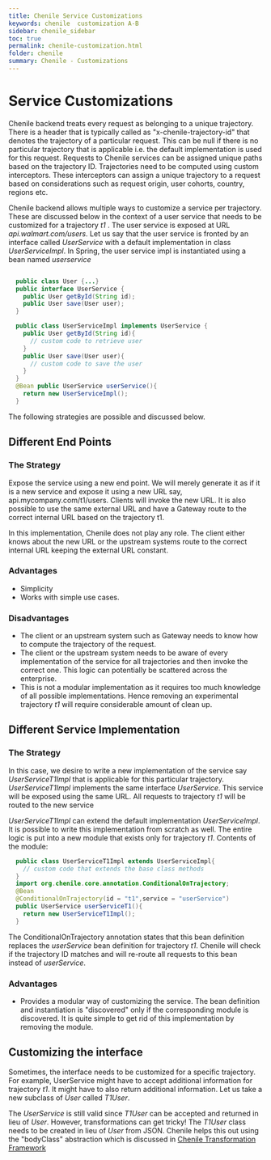 ```yaml
---
title: Chenile Service Customizations
keywords: chenile  customization A-B
sidebar: chenile_sidebar
toc: true
permalink: chenile-customization.html
folder: chenile
summary: Chenile - Customizations
---
```


# Service Customizations
Chenile backend treats every request as belonging to a unique trajectory. There is a header that is typically called as "x-chenile-trajectory-id" that denotes the trajectory of a particular request. This can be null if there is no particular trajectory that is applicable i.e. the default implementation is used for this request. Requests to Chenile services can be assigned unique paths based on the trajectory ID. Trajectories need to be computed using custom interceptors. These interceptors can assign a unique trajectory to a request based on considerations such as request origin, user cohorts, country, regions etc. 

Chenile backend allows multiple ways to customize a service per trajectory. These are discussed below in the context of a user service that needs to be customized for a trajectory _t1_ . The user service is exposed at URL _api.walmart.com/users_. Let us say that the user service is fronted by an interface called _UserService_ with a default implementation in class _UserServiceImpl_. In Spring, the user service impl is instantiated using a bean named _userservice_ 

```java

  public class User {...}
  public interface UserService {
    public User getById(String id);
    public User save(User user);
  }

  public class UserServiceImpl implements UserService {
    public User getById(String id){
      // custom code to retrieve user
    }
    public User save(User user){
      // custom code to save the user
    }
  }
  @Bean public UserService userService(){
  	return new UserServiceImpl();
  }

```

The following strategies are possible and discussed below.

## Different End Points
### The Strategy
Expose the service using a new end point. 
We will merely generate it as if it is a new service and expose it using a new URL say, api.mycompany.com/t1/users. Clients will invoke the new URL. It is also possible to use the same external URL and have a Gateway route to the correct internal URL based on the trajectory t1. 

In this implementation, Chenile does not play any role. The client either knows about the new URL or the upstream systems route to the correct internal URL keeping the external URL constant. 
### Advantages
* Simplicity
* Works with simple use cases. 
### Disadvantages
* The client or an upstream system such as Gateway needs to know how to compute the trajectory of the request. 
* The client or the upstream system needs to be aware of every implementation of the service for all trajectories and then invoke the correct one. This logic can potentially be scattered across the enterprise.
* This is not a modular implementation as it requires too much knowledge of all possible implementations. Hence removing an experimental trajectory _t1_ will require considerable amount of clean up. 

## Different Service Implementation
### The Strategy
In this case, we desire to write a new implementation of the service say _UserServiceT1Impl_ that is applicable for this particular trajectory. _UserServiceT1Impl_ implements the same interface _UserService_. This service will be exposed using the same URL. All requests to trajectory _t1_ will be routed to the new service

_UserServiceT1Impl_ can extend the default implementation _UserServiceImpl_. It is possible to write this implementation from scratch as well. 
The entire logic is put into a new module that exists only for trajectory _t1_. 
Contents of the module:
```java
  public class UserServiceT1Impl extends UserServiceImpl{
    // custom code that extends the base class methods
  }
  import org.chenile.core.annotation.ConditionalOnTrajectory;
  @Bean 
  @ConditionalOnTrajectory(id = "t1",service = "userService") 
  public UserService userServiceT1(){
  	return new UserServiceT1Impl();
  }

```

The ConditionalOnTrajectory annotation states that this bean definition replaces the _userService_ bean definition for trajectory _t1_. Chenile will check if the trajectory ID matches and will re-route all requests to this bean instead of _userService_. 
### Advantages
* Provides a modular way of customizing the service. The bean definition and instantiation is "discovered" only if the corresponding module is discovered. It is quite simple to get rid of this implementation by removing the module.

## Customizing the interface
Sometimes, the interface needs to be customized for a specific trajectory. For example, UserService might have to
accept additional information for trajectory _t1_. It might have to also return additional information. Let us take a new subclass of _User_ called _T1User_. 

The _UserService_ is still valid since _T1User_ can be accepted and returned in lieu of _User_. However, transformations can get tricky! The _T1User_ class needs to be created in lieu of _User_ from JSON. Chenile helps this out using the "bodyClass" abstraction which is discussed in [Chenile Transformation Framework](transform)



